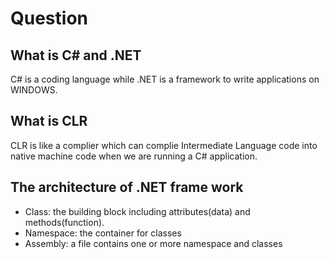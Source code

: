 # Question
## What is C# and .NET
C# is a coding language while .NET is a framework to write applications on WINDOWS. 

## What is CLR
CLR is like a complier which can complie Intermediate Language code into native machine code when we are running a C# application.

## The architecture of .NET frame work
- Class: the building block including attributes(data) and methods(function). 
- Namespace: the container for classes
- Assembly: a file contains one or more namespace and classes
